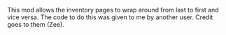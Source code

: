 This mod allows the inventory pages to wrap around from last to first and vice versa. The code to do this was given to me by another user. Credit goes to them (Zee).
